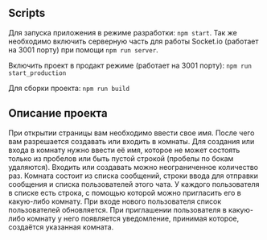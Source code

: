 ## Scripts

Для запуска приложения в режиме разработки: `npm start`. Так же необходимо включить серверную часть для работы Socket.io (работает на 3001 порту)
при помощи `npm run server`. 

Включить проект в продакт режиме (работает на 3001 порту): `npm run start_production` 

Для сборки проекта: `npm run build` 

## Описание проекта

При открытии страницы вам необходимо ввести свое имя. После чего вам разрешается создавать или 
входить в комнаты. Для создания или входа в комнату нужно ввести её имя, которое не может состоять 
 только из пробелов или быть пустой строкой (пробелы по бокам удаляются). Входить или создавать 
 можно неограниченное количество раз.
 Комната состоит из списка сообщений, строки ввода для отправки сообщения и списка пользователей этого чата.
 У каждого пользователя в списке есть строка, с помощью которой можно пригласить его в какую-либо комнату.
 При входе нового пользователя список пользователей обновляется.
 При приглашении пользователя в какую-либо комнату у него появляется уведомление, принимая которое, создаётся
 указанная комната.
 